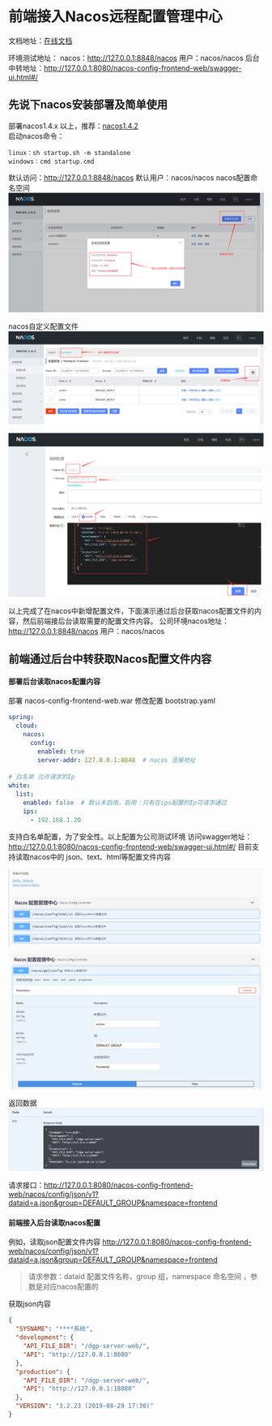 # 前端接入Nacos远程配置管理中心

文档地址：[在线文档](https://docs.qq.com/doc/DVXdHZ2NQbldyREtE?u=16c2a034ed95498f9c2d57cc8f4e4f6f)

环境测试地址：
nacos：http://127.0.0.1:8848/nacos  用户：nacos/nacos
后台中转地址：http://127.0.0.1:8080/nacos-config-frontend-web/swagger-ui.html#/

## 先说下nacos安装部署及简单使用
部署nacos1.4.x 以上，推荐：[nacos1.4.2](https://github.com/alibaba/nacos/releases/download/1.4.2/nacos-server-1.4.2.zip)  
启动nacos命令：
```
linux：sh startup.sh -m standalone
windows：cmd startup.cmd
```
默认访问：http://127.0.0.1:8848/nacos    默认用户：nacos/nacos
nacos配置命名空间
![1.png](image/1.png)

nacos自定义配置文件
![2.png](image/2.png)

![3.png](image/3.png)

以上完成了在nacos中新增配置文件，下面演示通过后台获取nacos配置文件的内容，然后前端接后台读取需要的配置文件内容。
公司环境nacos地址：http://127.0.0.1:8848/nacos  用户：nacos/nacos

## 前端通过后台中转获取Nacos配置文件内容

#### 部署后台读取nacos配置内容

部署 nacos-config-frontend-web.war
修改配置 bootstrap.yaml
```yaml
spring:
  cloud:
    nacos:
      config:
        enabled: true
        server-addr: 127.0.0.1:8848  # nacos 连接地址

# 白名单 允许请求的Ip
white:
  list:
    enabled: false  # 默认未启用，启用：只有在ips配置的Ip可请求通过
    ips:
      - 192.168.1.20
```
支持白名单配置，为了安全性。以上配置为公司测试环境
访问swagger地址：http://127.0.0.1:8080/nacos-config-frontend-web/swagger-ui.html#/
目前支持读取nacos中的 json、text、html等配置文件内容

![4.png](image/4.png)
![5.png](image/5.png)

返回数据
![6.png](image/6.png)

请求接口：http://127.0.0.1:8080/nacos-config-frontend-web/nacos/config/json/v1?dataid=a.json&group=DEFAULT_GROUP&namespace=frontend


#### 前端接入后台读取nacos配置

例如，读取json配置文件内容
http://127.0.0.1:8080/nacos-config-frontend-web/nacos/config/json/v1?dataid=a.json&group=DEFAULT_GROUP&namespace=frontend

>请求参数：dataid 配置文件名称，group 组，namespace 命名空间 ，参数是对应nacos配置的

获取json内容
```json
{
  "SYSNAME": "****系统",
  "development": {
    "API_FILE_DIR": "/dgp-server-web/",
    "API": "http://127.0.0.1:8080"
  },
  "production": {
    "API_FILE_DIR": "/dgp-server-web/",
    "API": "http://127.0.0.1:18080"
  },
  "VERSION": "3.2.23 (2019-08-29 17:30)"
}
```



